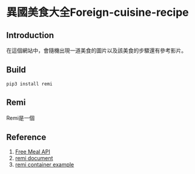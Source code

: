 # 異國美食大全Foreign-cuisine-recipe

## Introduction
在這個網站中，會隨機出現一道美食的圖片以及該美食的步驟還有參考影片。



## Build
```
pip3 install remi
```



## Remi
Remi是一個



## Reference
1. [Free Meal API](https://www.themealdb.com/api.php)
2. [remi document](https://remi.readthedocs.io/en/latest/_modules/remi/gui.html)
3. [remi container example](https://github.com/dddomodossola/remi/blob/master/examples/widgets_overview_app.py)
